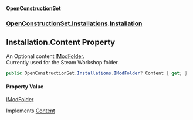 #### [OpenConstructionSet](index.md 'index')
### [OpenConstructionSet.Installations](index.md#OpenConstructionSet_Installations 'OpenConstructionSet.Installations').[Installation](qUACYHb4kFlIhfF0vYagtQ.md 'OpenConstructionSet.Installations.Installation')
## Installation.Content Property
An Optional content [IModFolder](wh7_cj0PEb2QTfOlBPaoIQ.md 'OpenConstructionSet.Installations.IModFolder').  
Currently used for the Steam Workshop folder.  
```csharp
public OpenConstructionSet.Installations.IModFolder? Content { get; }
```
#### Property Value
[IModFolder](wh7_cj0PEb2QTfOlBPaoIQ.md 'OpenConstructionSet.Installations.IModFolder')

Implements [Content](VKEQAdOHfrAz9LM+N_aqAQ.md 'OpenConstructionSet.Installations.IInstallation.Content')  
